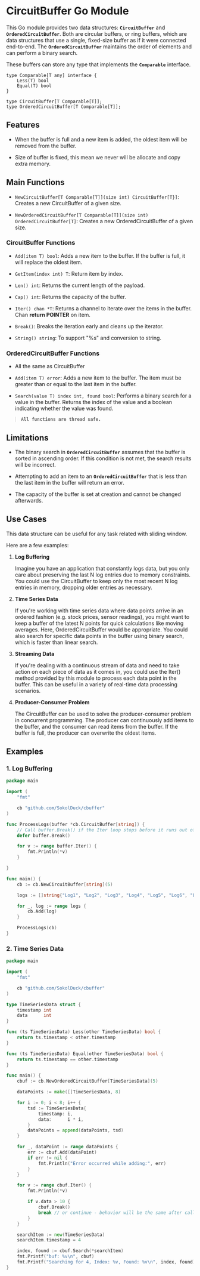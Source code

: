 # CircuitBuffer Go Module

This Go module provides two data structures: **`CircuitBuffer`** and **`OrderedCircuitBuffer`**. Both are circular buffers, or ring buffers, which are data structures that use a single, fixed-size buffer as if it were connected end-to-end. The **`OrderedCircuitBuffer`** maintains the order of elements and can perform a binary search.

These buffers can store any type that implements the **`Comparable`** interface.

```golang
type Comparable[T any] interface {
	Less(T) bool
	Equal(T) bool
}

type CircuitBuffer[T Comparable[T]];
type OrderedCircuitBuffer[T Comparable[T]];
```

## Features
- When the buffer is full and a new item is added, the oldest item will be removed from the buffer.

- Size of buffer is fixed, this mean we never will be allocate and copy extra memory.

## Main Functions

- `NewCircuitBuffer[T Comparable[T]](size int) CircuitBuffer[T}]`: Creates a new CircuitBuffer of a given size.

- `NewOrderedCircuitBuffer[T Comparable[T]](size int) OrderedCircuitBuffer[T]`: Creates a new OrderedCircuitBuffer of a given size.

### CircuitBuffer Functions 
- `Add(item T) bool`: Adds a new item to the buffer. If the buffer is full, it will replace the oldest item.

- `GetItem(index int) T`: Return item by index.

- `Len() int`: Returns the current length of the payload.

- `Cap() int`: Returns the capacity of the buffer.

- `Iter() chan *T`: Returns a channel to iterate over the items in the buffer. Chan **return POINTER** on item.

- `Break()`: Breaks the iteration early and cleans up the iterator.

- `String() string`: To support "%s" and conversion to string.

### OrderedCircuitBuffer Functions
- All the same as CircuitBuffer

- `Add(item T) error`: Adds a new item to the buffer. The item must be greater than or equal to the last item in the buffer.

- `Search(value T) index int, found bool`: Performs a binary search for a value in the buffer. Returns the index of the value and a boolean indicating whether the value was found.

> **`All functions are thread safe.`**

## Limitations

- The binary search in **`OrderedCircuitBuffer`** assumes that the buffer is sorted in ascending order. If this condition is not met, the search results will be incorrect.

- Attempting to add an item to an **`OrderedCircuitBuffer`** that is less than the last item in the buffer will return an error.

- The capacity of the buffer is set at creation and cannot be changed afterwards.


## Use Cases
This data structure can be useful for any task related with sliding window.

Here are a few examples:

1. **Log Buffering**

	Imagine you have an application that constantly logs data, but you only care about preserving the last N log entries due to memory constraints. You could use the CircuitBuffer to keep only the most recent N log entries in memory, dropping older entries as necessary.

2. **Time Series Data**

	If you're working with time series data where data points arrive in an ordered fashion (e.g. stock prices, sensor readings), you might want to keep a buffer of the latest N points for quick calculations like moving averages. Here, OrderedCircuitBuffer would be appropriate. You could also search for specific data points in the buffer using binary search, which is faster than linear search.

3. **Streaming Data**

	If you're dealing with a continuous stream of data and need to take action on each piece of data as it comes in, you could use the Iter() method provided by this module to process each data point in the buffer. This can be useful in a variety of real-time data processing scenarios.

4. **Producer-Consumer Problem**

	The CircuitBuffer can be used to solve the producer-consumer problem in concurrent programming. The producer can continuously add items to the buffer, and the consumer can read items from the buffer. If the buffer is full, the producer can overwrite the oldest items.


## Examples
### 1. Log Buffering

```go
package main

import (
	"fmt"

	cb "github.com/SokolDuck/cbuffer"
)

func ProcessLogs(buffer *cb.CircuitBuffer[string]) {
	// Call buffer.Break() if the Iter loop stops before it runs out of data. Or call it with "deffer" to make sure you don't spawn dead goroutines.
	defer buffer.Break()

	for v := range buffer.Iter() {
		fmt.Println(*v)
	}

}

func main() {
	cb := cb.NewCircuitBuffer[string](5)

	logs := []string{"Log1", "Log2", "Log3", "Log4", "Log5", "Log6", "Log7"}

	for _, log := range logs {
		cb.Add(log)
	}

	ProcessLogs(cb)
}
```

### 2. Time Series Data

```go
package main

import (
	"fmt"

	cb "github.com/SokolDuck/cbuffer"
)

type TimeSeriesData struct {
	timestamp int
	data      int
}

func (ts TimeSeriesData) Less(other TimeSeriesData) bool {
	return ts.timestamp < other.timestamp
}

func (ts TimeSeriesData) Equal(other TimeSeriesData) bool {
	return ts.timestamp == other.timestamp
}

func main() {
	cbuf := cb.NewOrderedCircuitBuffer[TimeSeriesData](5)

	dataPoints := make([]TimeSeriesData, 8)

	for i := 0; i < 8; i++ {
		tsd := TimeSeriesData{
			timestamp: i,
			data:      i * i,
		}
		dataPoints = append(dataPoints, tsd)
	}

	for _, dataPoint := range dataPoints {
		err := cbuf.Add(dataPoint)
		if err != nil {
			fmt.Println("Error occurred while adding:", err)
		}
	}

	for v := range cbuf.Iter() {
		fmt.Println(*v)

		if v.data > 10 {
			cbuf.Break()
			break // or continue - behavior will be the same after calling cb.Break()
		}
	}

	searchItem := new(TimeSeriesData)
	searchItem.timestamp = 4

	index, found := cbuf.Search(*searchItem)
	fmt.Printf("buf: %v\n", cbuf)
	fmt.Printf("Searching for 4, Index: %v, Found: %v\n", index, found)
}

```
